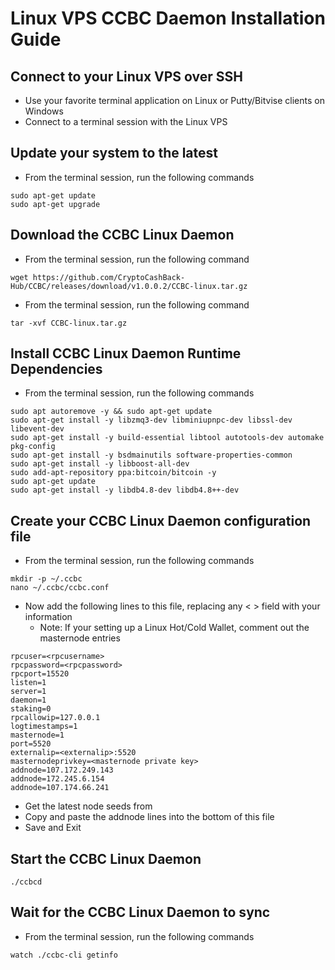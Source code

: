 # Linux VPS CCBC Daemon Installation Guide

## Connect to your Linux VPS over SSH

  * Use your favorite terminal application on Linux or Putty/Bitvise clients on Windows
  * Connect to a terminal session with the Linux VPS
  
## Update your system to the latest

  * From the terminal session, run the following commands
  ```
  sudo apt-get update
  sudo apt-get upgrade
  ```
  
## Download the CCBC Linux Daemon

  * From the terminal session, run the following command
  ```
  wget https://github.com/CryptoCashBack-Hub/CCBC/releases/download/v1.0.0.2/CCBC-linux.tar.gz
  ```
  * From the terminal session, run the following command
  ```
  tar -xvf CCBC-linux.tar.gz
  ```
  
## Install CCBC Linux Daemon Runtime Dependencies

  * From the terminal session, run the following commands
  ```
  sudo apt autoremove -y && sudo apt-get update
  sudo apt-get install -y libzmq3-dev libminiupnpc-dev libssl-dev libevent-dev
  sudo apt-get install -y build-essential libtool autotools-dev automake pkg-config
  sudo apt-get install -y bsdmainutils software-properties-common
  sudo apt-get install -y libboost-all-dev
  sudo add-apt-repository ppa:bitcoin/bitcoin -y
  sudo apt-get update
  sudo apt-get install -y libdb4.8-dev libdb4.8++-dev
  ```
  
## Create your CCBC Linux Daemon configuration file

* From the terminal session, run the following commands
```
mkdir -p ~/.ccbc
nano ~/.ccbc/ccbc.conf
```

* Now add the following lines to this file, replacing any < > field with your information
  * Note: If your setting up a Linux Hot/Cold Wallet, comment out the masternode entries
```
rpcuser=<rpcusername>
rpcpassword=<rpcpassword>
rpcport=15520
listen=1
server=1
daemon=1
staking=0
rpcallowip=127.0.0.1
logtimestamps=1
masternode=1
port=5520
externalip=<externalip>:5520
masternodeprivkey=<masternode private key>
addnode=107.172.249.143
addnode=172.245.6.154
addnode=107.174.66.241
```

* Get the latest node seeds from 
* Copy and paste the addnode lines into the bottom of this file
* Save and Exit

## Start the CCBC Linux Daemon

```
./ccbcd
```

## Wait for the CCBC Linux Daemon to sync

* From the terminal session, run the following commands
```
watch ./ccbc-cli getinfo
```

